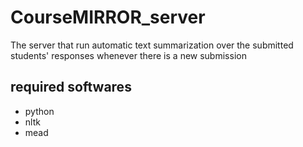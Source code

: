 # CourseMIRROR_server
The server that run automatic text summarization over the submitted students' responses whenever there is a new submission

## required softwares
* python
* nltk
* mead
